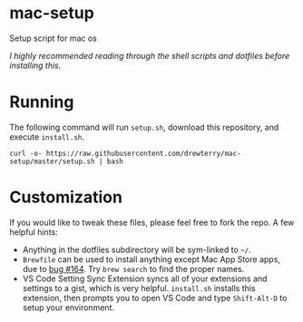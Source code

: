 # mac-setup
Setup script for mac os

*I highly recommended reading through the shell scripts and dotfiles before installing this.*

# Running

The following command will run `setup.sh`, download this repository, and execute `install.sh`.

```
curl -o- https://raw.githubusercontent.com/drewterry/mac-setup/master/setup.sh | bash
```

# Customization
If you would like to tweak these files, please feel free to fork the repo.  A few helpful hints:
- Anything in the dotfiles subdirectory will be sym-linked to `~/`.
- `Brewfile` can be used to install anything except Mac App Store apps, due to [bug #164](https://github.com/mas-cli/mas/issues/164). Try `brew search` to find the proper names.
- VS Code Setting Sync Extension syncs all of your extensions and settings to a gist, which is very helpful.  `install.sh` installs this extension, then prompts you to open VS Code and type `Shift-Alt-D` to setup your environment.

